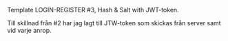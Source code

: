 
Template LOGIN-REGISTER #3, Hash & Salt with JWT-token.

Till skillnad från #2 har jag lagt till JTW-token som skickas från server samt vid varje anrop.
